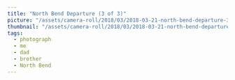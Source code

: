 ```yaml
---
title: "North Bend Departure (3 of 3)"
picture: "/assets/camera-roll/2018/03/2018-03-21-north-bend-departure-3/20180321_223758702_iOS.jpg"
thumbnail: "/assets/camera-roll/2018/03/2018-03-21-north-bend-departure-3/20180321_223758702_iOS-thumbnail.jpg"
tags:
  - photograph
  - me
  - dad
  - brother
  - North Bend
---
```

